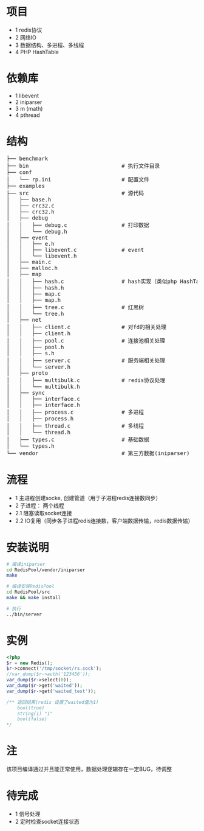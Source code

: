 # 项目
- 1 redis协议
- 2 网络IO
- 3 数据结构、多进程、多线程
- 4 PHP HashTable

# 依赖库
- 1 libevent
- 2 iniparser
- 3 m (math)
- 4 pthread

# 结构
<pre>
├── benchmark
├── bin								# 执行文件目录
├── conf
│   └── rp.ini						# 配置文件
├── examples
├── src                             # 源代码
│   ├── base.h
│   ├── crc32.c
│   ├── crc32.h
│   ├── debug
│   │   ├── debug.c                 # 打印数据
│   │   └── debug.h
│   ├── event
│   │   ├── e.h
│   │   ├── libevent.c              # event
│   │   └── libevent.h
│   ├── main.c
│   ├── malloc.h
│   ├── map
│   │   ├── hash.c                  # hash实现（类似php HashTable, 不同是这里是无序的）
│   │   ├── hash.h
│   │   ├── map.c
│   │   ├── map.h
│   │   ├── tree.c                  # 红黑树
│   │   └── tree.h
│   ├── net
│   │   ├── client.c                # 对fd的相关处理
│   │   ├── client.h
│   │   ├── pool.c                  # 连接池相关处理
│   │   ├── pool.h
│   │   ├── s.h
│   │   ├── server.c                # 服务端相关处理
│   │   └── server.h
│   ├── proto
│   │   ├── multibulk.c             # redis协议处理
│   │   └── multibulk.h
│   ├── sync
│   │   ├── interface.c
│   │   ├── interface.h
│   │   ├── process.c               # 多进程
│   │   ├── process.h
│   │   ├── thread.c                # 多线程
│   │   └── thread.h
│   ├── types.c                     # 基础数据
│   └── types.h
└── vendor                          # 第三方数据(iniparser)
</pre>

# 流程
- 1 主进程创建socke, 创建管道（用于子进程redis连接数同步）
- 2 子进程： 两个线程
- 2.1 阻塞读取socket连接
- 2.2 IO复用（同步各子进程redis连接数，客户端数据传输，redis数据传输）

# 安装说明
```sh
# 编译iniparser
cd RedisPool/vendor/iniparser
make

# 编译安装RedisPool
cd RedisPool/src
make && make install

# 执行
../bin/server
```

# 实例
```php
<?php
$r = new Redis();
$r->connect('/tmp/socket/rs.sock');
//var_dump($r->auth('123456'));
var_dump($r->select(0));
var_dump($r->get('waited'));
var_dump($r->get('waited_test'));

/** 返回结果(redis 设置了waited值为1)
	bool(true)
	string(1) "1"
	bool(false)
*/
```

# 注
  该项目编译通过并且能正常使用，数据处理逻辑存在一定BUG，待调整

# 待完成
- 1 信号处理
- 2 定时检查socket连接状态
